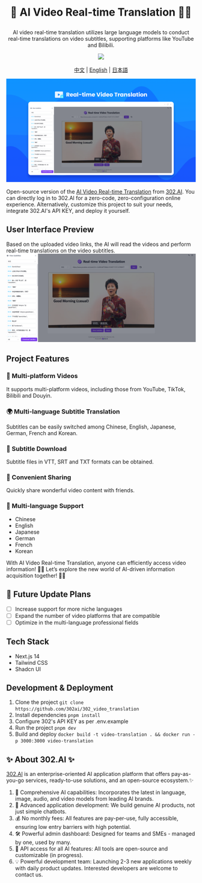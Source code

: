 # <p align="center">🎥 AI Video Real-time Translation 🚀✨</p>

<p align="center">AI video real-time translation utilizes large language models to conduct real-time translations on video subtitles, supporting platforms like YouTube and Bilibili.</p>

<p align="center"><a href="https://302.ai/en/tools/vt/" target="blank"><img src="https://file.302ai.cn/gpt/imgs/github/302_badge.png" /></a></p >

<p align="center"><a href="README_zh.md">中文</a> | <a href="README.md">English</a> | <a href="README_ja.md">日本語</a></p>

![User Interface Preview](docs/视频实时翻译en.png)

Open-source version of the [AI Video Real-time Translation](https://302.ai/en/tools/vt/) from [302.AI](https://302.ai).
You can directly log in to 302.AI for a zero-code, zero-configuration online experience.
Alternatively, customize this project to suit your needs, integrate 302.AI's API KEY, and deploy it yourself.

## User Interface Preview
Based on the uploaded video links, the AI will read the videos and perform real-time translations on the video subtitles.
![User Interface Preview](docs/视频实时翻译英.png)

## Project Features
### 🎥 Multi-platform Videos
It supports multi-platform videos, including those from YouTube, TikTok, Bilibili and Douyin.
### 🌍 Multi-language Subtitle Translation
Subtitles can be easily switched among Chinese, English, Japanese, German, French and Korean.
### 📝 Subtitle Download
Subtitle files in VTT, SRT and TXT formats can be obtained.
### 💬 Convenient Sharing
Quickly share wonderful video content with friends.
### 🔄 Multi-language Support
- Chinese
- English
- Japanese
- German
- French
- Korean

With AI Video Real-time Translation, anyone can efficiently access video information! 🎉🎥 Let’s explore the new world of AI-driven information acquisition together! 🌟🚀

## 🚩 Future Update Plans 
- [ ] Increase support for more niche languages
- [ ] Expand the number of video platforms that are compatible
- [ ] Optimize in the multi-language professional fields

## Tech Stack
- Next.js 14
- Tailwind CSS
- Shadcn UI

## Development & Deployment
1. Clone the project `git clone https://github.com/302ai/302_video_translation`
2. Install dependencies `pnpm install`
3. Configure 302's API KEY as per .env.example
4. Run the project `pnpm dev`
5. Build and deploy `docker build -t video-translation . && docker run -p 3000:3000 video-translation`


## ✨ About 302.AI ✨
[302.AI](https://302.ai) is an enterprise-oriented AI application platform that offers pay-as-you-go services, ready-to-use solutions, and an open-source ecosystem.✨
1. 🧠 Comprehensive AI capabilities: Incorporates the latest in language, image, audio, and video models from leading AI brands.
2. 🚀 Advanced application development: We build genuine AI products, not just simple chatbots.
3. 💰 No monthly fees: All features are pay-per-use, fully accessible, ensuring low entry barriers with high potential.
4. 🛠 Powerful admin dashboard: Designed for teams and SMEs - managed by one, used by many.
5. 🔗 API access for all AI features: All tools are open-source and customizable (in progress).
6. 💡 Powerful development team: Launching 2-3 new applications weekly with daily product updates. Interested developers are welcome to contact us.
